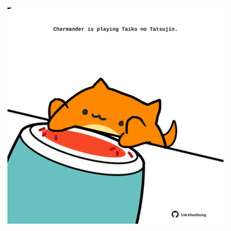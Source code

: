 <!-- built at 31/01/2025, 18:00:39 UTC -->
<p align="center">
  <img width="500" height="500" src="./ReadmeImage.svg">
</p>
